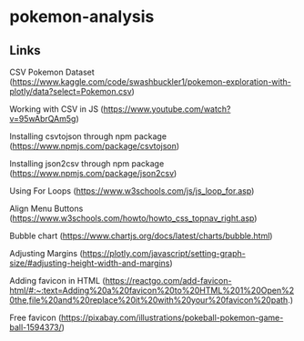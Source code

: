 # pokemon-analysis

## Links
CSV Pokemon Dataset (https://www.kaggle.com/code/swashbuckler1/pokemon-exploration-with-plotly/data?select=Pokemon.csv)

Working with CSV in JS (https://www.youtube.com/watch?v=95wAbrQAm5g)

Installing csvtojson through npm package (https://www.npmjs.com/package/csvtojson)

Installing json2csv through npm package (https://www.npmjs.com/package/json2csv)

Using For Loops (https://www.w3schools.com/js/js_loop_for.asp)

Align Menu Buttons (https://www.w3schools.com/howto/howto_css_topnav_right.asp)

Bubble chart (https://www.chartjs.org/docs/latest/charts/bubble.html)

Adjusting Margins (https://plotly.com/javascript/setting-graph-size/#adjusting-height-width-and-margins)

Adding favicon in HTML (https://reactgo.com/add-favicon-html/#:~:text=Adding%20a%20favicon%20to%20HTML%201%20Open%20the,file%20and%20replace%20it%20with%20your%20favicon%20path.)

Free favicon (https://pixabay.com/illustrations/pokeball-pokemon-game-ball-1594373/)